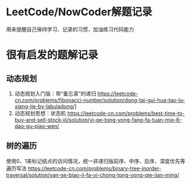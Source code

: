 # LeetCode/NowCoder解题记录
用来提醒自己保持学习、记录的习惯，加油练习代码能力

# 很有启发的题解记录
## 动态规划
1. 动态规划入门版：带“备忘录”的递归
https://leetcode-cn.com/problems/fibonacci-number/solution/dong-tai-gui-hua-tao-lu-xiang-jie-by-labuladong/]
2. 动态规划思想：状态机
https://leetcode-cn.com/problems/best-time-to-buy-and-sell-stock-iii/solution/yi-ge-tong-yong-fang-fa-tuan-mie-6-dao-gu-piao-wen/
## 树的遍历
使用0、1来标记结点的访问情况，统一非递归版前序、中序、后序、深度优先等遍历写法
https://leetcode-cn.com/problems/binary-tree-inorder-traversal/solution/yan-se-biao-ji-fa-yi-chong-tong-yong-qie-jian-ming/
